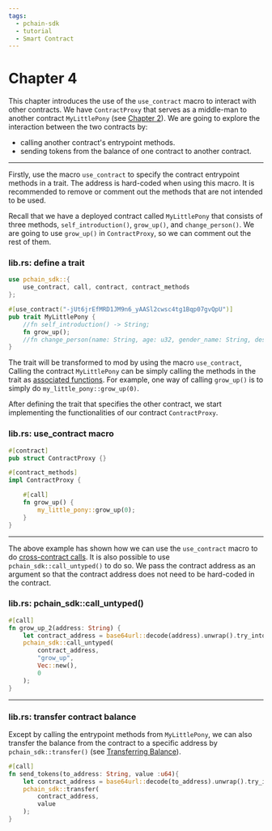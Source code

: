```yaml
---
tags:
  - pchain-sdk
  - tutorial
  - Smart Contract
---
```


# Chapter 4

This chapter introduces the use of the `use_contract` macro to interact with other contracts. 
We have `ContractProxy` that serves as a middle-man to another contract `MyLittlePony` (see [Chapter 2](/smart_contract_sdk/tutorial/chapter_2/)). We are going to explore the interaction between 
the two contracts by:

- calling another contract's entrypoint methods.
- sending tokens from the balance of one contract to another contract.

---

Firstly, use the macro `use_contract` to specify the contract entrypoint methods in a trait.
The address is hard-coded when using this macro. It is recommended to remove or comment out 
the methods that are not intended to be used. 

Recall that we have a deployed contract called `MyLittlePony` that consists of three methods,
`self_introduction()`, `grow_up()`, and `change_person()`. We are going to use `grow_up()` in 
`ContractProxy`, so we can comment out the rest of them. 

### lib.rs: define a trait
```rust
use pchain_sdk::{
    use_contract, call, contract, contract_methods
};

#[use_contract("-jUt6jrEfMRD1JM9n6_yAASl2cwsc4tg1Bqp07gvQpU")]
pub trait MyLittlePony {
    //fn self_introduction() -> String;
    fn grow_up();
    //fn change_person(name: String, age: u32, gender_name: String, description: String);
}
```

The trait will be transformed to mod by using the macro `use_contract`, Calling the contract `MyLittlePony`
can be simply calling the methods in the trait as [associated functions](https://doc.rust-lang.org/rust-by-example/fn/methods.html). For example, one way of calling 
`grow_up()` is to simply do `my_little_pony::grow_up(0)`.

After defining the trait that specifies the other contract, we start implementing the functionalities of our contract `ContractProxy`.

### lib.rs: use_contract macro
```rust
#[contract]
pub struct ContractProxy {}

#[contract_methods]
impl ContractProxy {

    #[call]
    fn grow_up() {
        my_little_pony::grow_up(0);
    }
}
```

---

The above example has shown how we can use the `use_contract` macro to do [cross-contract calls](/smart_contract_sdk/advance/cross_contract_call/). It is also possible
to use `pchain_sdk::call_untyped()` to do so. We pass the contract address as an argument so that the contract
address does not need to be hard-coded in the contract.

### lib.rs: pchain_sdk::call_untyped()
```rust
#[call]
fn grow_up_2(address: String) {
    let contract_address = base64url::decode(address).unwrap().try_into().unwrap();
    pchain_sdk::call_untyped(
        contract_address,
        "grow_up", 
        Vec::new(),
        0
    );
}
```

---

### lib.rs: transfer contract balance
Except by calling the entrypoint methods from `MyLittlePony`, we can also transfer the balance from the 
contract to a specific address by `pchain_sdk::transfer()` (see [Transferring Balance](/smart_contract_sdk/advance/transferring_balance/)).

```rust
#[call]
fn send_tokens(to_address: String, value :u64){
    let contract_address = base64url::decode(to_address).unwrap().try_into().unwrap();
    pchain_sdk::transfer(
        contract_address,
        value
    );
}

```